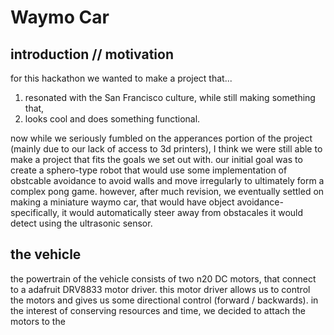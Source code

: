 # Waymo Car

## introduction // motivation

for this hackathon we wanted to make a project that...
1. resonated with the San Francisco culture, while still making something that,
2. looks cool and does something functional.

now while we seriously fumbled on the apperances portion of the project (mainly due to our lack of access to 3d printers), I think we were still able to make a project that fits the goals we set out with. our initial goal was to create a sphero-type robot that would use some implementation of obstcable avoidance to avoid walls and move irregularly to ultimately form a complex pong game. however, after much revision, we eventually settled on making a miniature waymo car, that would have object avoidance- specifically, it would automatically steer away from obstacales it would detect using the ultrasonic sensor.

## the vehicle
the powertrain of the vehicle consists of two n20 DC motors, that connect to a adafruit DRV8833 motor driver. this motor driver allows us to control the motors and gives us some directional control (forward / backwards). in the interest of conserving resources and time, we decided to attach the motors to the 
